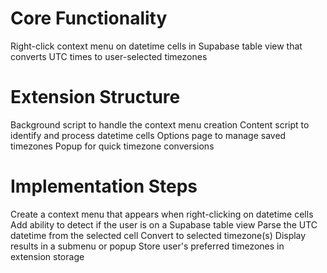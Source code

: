 # Core Functionality

Right-click context menu on datetime cells in Supabase table view that converts UTC times to user-selected timezones

# Extension Structure

Background script to handle the context menu creation
Content script to identify and process datetime cells
Options page to manage saved timezones
Popup for quick timezone conversions

# Implementation Steps

Create a context menu that appears when right-clicking on datetime cells
Add ability to detect if the user is on a Supabase table view
Parse the UTC datetime from the selected cell
Convert to selected timezone(s)
Display results in a submenu or popup
Store user's preferred timezones in extension storage
